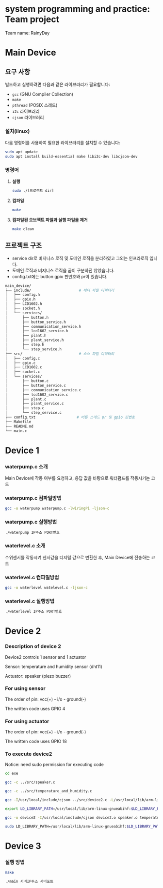 # system programming and practice: Team project
Team name: RainyDay

# Main Device
## 요구 사항

빌드하고 실행하려면 다음과 같은 라이브러리가 필요합니다:

- `gcc` (GNU Compiler Collection)
- `make`
- `pthread` (POSIX 스레드)
- `i2c` 라이브러리
- `cjson` 라이브러리

### 설치(linux)

다음 명령어를 사용하여 필요한 라이브러리를 설치할 수 있습니다:

   ```bash
   sudo apt update
   sudo apt install build-essential make libi2c-dev libcjson-dev
   ```

### 명령어

1. **실행**

   ```sh
   sudo ./[프로젝트 dir]
   
2. **컴파일**

   ```sh
   make

3. **컴파일된 오브젝트 파일과 실행 파일을 제거**

   ```sh
   make clean

## 프로젝트 구조

- service dir로 비지니스 로직 및 도메인 로직을 분리하였고 그외는 인프라로직 입니다.
- 도메인 로직과 비지니스 로직을 굳이 구분하진 않았습니다.
- config.txt에는 button gpio 핀번호와 pr이 있습니다.

```bash
main_device/
├── include/                      # 헤더 파일 디렉터리
│   ├── config.h
│   ├── gpio.h
│   ├── LCD1602.h
│   ├── socket.h
│   └── services/
│       ├── button.h
│       ├── button_service.h
│       ├── communication_service.h
│       ├── lcd1602_service.h
│       ├── plant.h
│       ├── plant_service.h
│       ├── step.h
│       └── step_service.h
├── src/                          # 소스 파일 디렉터리
│   ├── config.c
│   ├── gpio.c
│   ├── LCD1602.c
│   ├── socket.c
│   └── services/
│       ├── button.c
│       ├── button_service.c
│       ├── communication_service.c
│       ├── lcd1602_service.c
│       ├── plant.c
│       ├── plant_service.c
│       ├── step.c
│       └── step_service.c
├── config.txt                   # 버튼 스레드 pr 및 gpio 핀번호
├── Makefile
├── README.md
└── main.c
```


# Device 1
### waterpump.c 소개

Main Device에 작동 여부를 요청하고, 응답 값을 바탕으로 워터펌프를 작동시키는 코드

### waterpump.c 컴파일방법

``` sh
gcc -o waterpump waterpump.c -lwiringPi -ljson-c
```

### waterpump.c 실행방법

``` sh
./waterpump IP주소 PORT번호
```

### waterlevel.c 소개

수위센서를 작동시켜 센서값을 디지털 값으로 변환한 후, Main Device에 전송하는 코드

### waterlevel.c 컴파일방법

``` sh
gcc -o waterlevel watelevel.c -ljson-c
```

### waterlevel.c 실행방법

``` sh
./waterlevel IP주소 PORT번호
```

# Device 2

### Description of device 2
Device2 controls 1 sensor and 1 actuator

Sensor: temperature and humidity sensor (dht11)

Actuator: speaker (piezo buzzer)


### For using sensor
The order of pin: vcc(+) - i/o - ground(-)

The written code uses GPIO 4


### For using actuator
The order of pin: vcc(+) - i/o - ground(-)

The written code uses GPIO 18


### To execute device2
Notice: need sudo permission for executing code

``` sh
cd exe

gcc -c ../src/speaker.c

gcc -c ../src/temperature_and_humidity.c

gcc -I/usr/local/include/cjson ../src/device2.c -L/usr/local/lib/arm-linux-gnueabihf -lcjson -c

export LD_LIBRARY_PATH=/usr/local/lib/arm-linux-gnueabihf:$LD_LIBRARY_PATH

gcc -o device2 -I/usr/local/include/cjson device2.o speaker.o temperature_and_humidity.o -L/usr/local/lib/arm-linux-gnueabihf -lcjson -l wiringPi

sudo LD_LIBRARY_PATH=/usr/local/lib/arm-linux-gnueabihf:$LD_LIBRARY_PATH ./device2 IP PORT
```

# Device 3

### 실행 방법

```bash
make

./main 서버IP주소 서버포트
```

